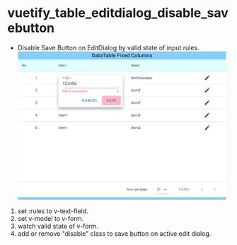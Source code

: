 # vuetify_table_editdialog_disable_savebutton

* Disable Save Button on EditDialog by valid state of input rules.
  ![screenshot](./img.jpg)

1. set :rules to v-text-field.
1. set v-model to v-form.
1. watch valid state of v-form.
1. add or remove "disable" class to save button on active edit dialog.